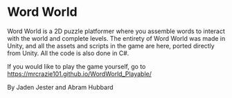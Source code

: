 # Word World

Word World is a 2D puzzle platformer where you assemble words to interact with the world and complete levels.
The entirety of Word World was made in Unity, and all the assets and scripts in the game are here, ported directly from Unity.
All the code is also done in C#.

If you would like to play the game yourself, go to https://mrcrazie101.github.io/WordWorld_Playable/

By Jaden Jester and Abram Hubbard
